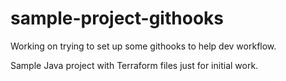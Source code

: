 # sample-project-githooks
Working on trying to set up some githooks to help dev workflow.

Sample Java project with Terraform files just for initial work.